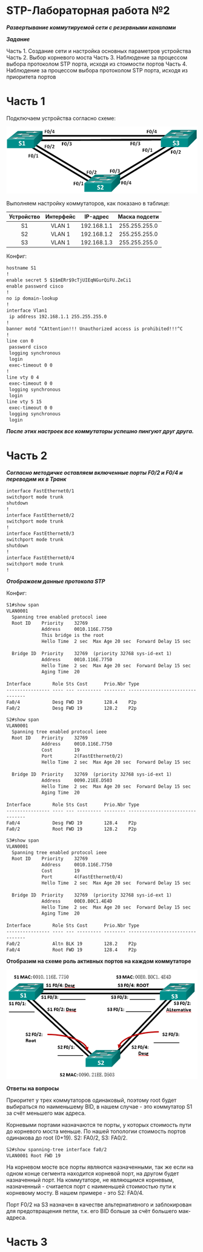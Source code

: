 # STP-Лабораторная работа №2

***Развертывание коммутируемой сети с резервными каналами***

***Задание***

Часть 1. Создание сети и настройка основных параметров устройства
Часть 2. Выбор корневого моста
Часть 3. Наблюдение за процессом выбора протоколом STP порта, исходя из стоимости портов
Часть 4. Наблюдение за процессом выбора протоколом STP порта, исходя из приоритета портов

# Часть 1

Подключаем устройства согласно схеме:

![Topology](https://github.com/Farix01/Otus-kurs/blob/main/%D0%9B%D0%B0%D0%B1%D0%BE%D1%80%D0%B0%D1%82%D0%BE%D1%80%D0%B8%D0%B8/STP/Topology.png)

Выполняем настройку коммутаторов, как показано в таблице:

|**Устройство**|**Интерфейс**|**IP-адрес**|**Маска подсети**|
| :-: | :-: | :-: | :-: |
|S1|VLAN 1|192.168.1.1|255.255.255.0|
|S2|VLAN 1|192.168.1.2|255.255.255.0|
|S3|VLAN 1|192.168.1.3|255.255.255.0|


Конфиг:

```
hostname S1
!
enable secret 5 $1$mERr$9cTjUIEqNGurQiFU.ZeCi1
enable password cisco
!
no ip domain-lookup
!
interface Vlan1
 ip address 192.168.1.1 255.255.255.0
!
banner motd ^CAttention!!! Unauthorized access is prohibited!!!^C
!
line con 0
 password cisco
 logging synchronous
 login
 exec-timeout 0 0
!
line vty 0 4
 exec-timeout 0 0
 logging synchronous
 login
line vty 5 15
 exec-timeout 0 0
 logging synchronous
 login
```
***После этих настроек все коммутаторы успешно пингуют друг друга.***

# Часть 2

***Согласно методичке оставляем включенные порты F0/2 и F0/4 и переводим их в Транк***
 ```
interface FastEthernet0/1
 switchport mode trunk
 shutdown
!
interface FastEthernet0/2
 switchport mode trunk
!
interface FastEthernet0/3
 switchport mode trunk
 shutdown
!
interface FastEthernet0/4
 switchport mode trunk
!
 ```
***Отображаем данные протокола STP***

Конфиг:
```
S1#show span
VLAN0001
  Spanning tree enabled protocol ieee
  Root ID    Priority    32769
             Address     0010.116E.7750
             This bridge is the root
             Hello Time  2 sec  Max Age 20 sec  Forward Delay 15 sec

  Bridge ID  Priority    32769  (priority 32768 sys-id-ext 1)
             Address     0010.116E.7750
             Hello Time  2 sec  Max Age 20 sec  Forward Delay 15 sec
             Aging Time  20

Interface        Role Sts Cost      Prio.Nbr Type
---------------- ---- --- --------- -------- --------------------------------
Fa0/4            Desg FWD 19        128.4    P2p
Fa0/2            Desg FWD 19        128.2    P2p
```

```
S2#show span
VLAN0001
  Spanning tree enabled protocol ieee
  Root ID    Priority    32769
             Address     0010.116E.7750
             Cost        19
             Port        2(FastEthernet0/2)
             Hello Time  2 sec  Max Age 20 sec  Forward Delay 15 sec

  Bridge ID  Priority    32769  (priority 32768 sys-id-ext 1)
             Address     0090.21EE.D503
             Hello Time  2 sec  Max Age 20 sec  Forward Delay 15 sec
             Aging Time  20

Interface        Role Sts Cost      Prio.Nbr Type
---------------- ---- --- --------- -------- --------------------------------
Fa0/4            Desg FWD 19        128.4    P2p
Fa0/2            Root FWD 19        128.2    P2p
```

```
S3#show span
VLAN0001
  Spanning tree enabled protocol ieee
  Root ID    Priority    32769
             Address     0010.116E.7750
             Cost        19
             Port        4(FastEthernet0/4)
             Hello Time  2 sec  Max Age 20 sec  Forward Delay 15 sec

  Bridge ID  Priority    32769  (priority 32768 sys-id-ext 1)
             Address     00E0.B0C1.4E4D
             Hello Time  2 sec  Max Age 20 sec  Forward Delay 15 sec
             Aging Time  20

Interface        Role Sts Cost      Prio.Nbr Type
---------------- ---- --- --------- -------- --------------------------------
Fa0/2            Altn BLK 19        128.2    P2p
Fa0/4            Root FWD 19        128.4    P2p
```

**Отобразим на схеме роль активных портов на каждом коммутаторе**

![Shema](https://github.com/Farix01/Otus-kurs/blob/main/%D0%9B%D0%B0%D0%B1%D0%BE%D1%80%D0%B0%D1%82%D0%BE%D1%80%D0%B8%D0%B8/STP/Shema.png)

**Ответы на вопросы**

 Приоритет у трех коммутаторов одинаковый, поэтому root будет выбираться по наименьшему BID, в нашем случае - это коммутатор S1 за счёт меньшего мак адреса.
 
 Корневыми портами назначаются те порты, у которых стоимость пути до корневого моста меньше. По нашей топологии стоимость портов одинакова до root (0+19). S2: FA0/2, S3: FA0/2.
 ```
S2#show spanning-tree interface fa0/2
VLAN0001 Root FWD 19
 ```
На корневом мосте все порты являются назначенными, так же если на одном конце сегмента находится корневой порт, на другом будет назначенный порт. На коммутаторе, не являющимся корневым, назначенный - считается порт с наименьшей стоимостью пути к корневому мосту. В нашем примере - это  S2: FA0/4. 

Порт F0/2 на S3 назначен в качестве альтернативного и заблокирован для предотвращения петли, т.к. его BID больше за счёт большего мак-адреса.

# Часть 3
